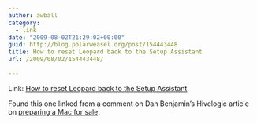 ```yaml
---
author: awball
category:
  - link
date: "2009-08-02T21:29:02+00:00"
guid: http://blog.polarweasel.org/post/154443448
title: How to reset Leopard back to the Setup Assistant
url: /2009/08/02/154443448/

---
```

Link: [How to reset Leopard back to the Setup Assistant](http://www.macosxhints.com/article.php?story=2007110800450816)

Found this one linked from a comment on Dan Benjamin’s Hivelogic article on [preparing a Mac for sale](http://hivelogic.com/articles/how-to-prepare-a-mac-for-sale/).

